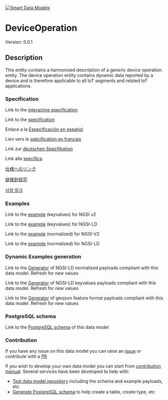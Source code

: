 [![Smart Data Models](https://smartdatamodels.org/wp-content/uploads/2022/01/SmartDataModels_logo.png "Logo")](https://smartdatamodels.org)
# DeviceOperation
Version: 0.0.1

## Description 

This entity contains a harmonised description of a generic device operation entity. The device operation entity contains dynamic data reported by a device and is therefore applicable to all IoT segments and related IoT applications.
### Specification

Link to the [interactive specification](https://swagger.lab.fiware.org/?url=https://smart-data-models.github.io/dataModel.Device/DeviceOperation/swagger.yaml)

Link to the [specification](https://github.com/smart-data-models/dataModel.Device/blob/master/DeviceOperation/doc/spec.md)

Enlace a la [Especificación en español](https://github.com/smart-data-models/dataModel.Device/blob/master/DeviceOperation/doc/spec_ES.md)

Lien vers le [spécification en français](https://github.com/smart-data-models/dataModel.Device/blob/master/DeviceOperation/doc/spec_FR.md)

Link zur [deutschen Spezifikation](https://github.com/smart-data-models/dataModel.Device/blob/master/DeviceOperation/doc/spec_DE.md)

Link alla [specifica](https://github.com/smart-data-models/dataModel.Device/blob/master/DeviceOperation/doc/spec_IT.md)

[仕様へのリンク](https://github.com/smart-data-models/dataModel.Device/blob/master/DeviceOperation/doc/spec_JA.md)

[链接到规范](https://github.com/smart-data-models/dataModel.Device/blob/master/DeviceOperation/doc/spec_ZH.md)

[사양 링크](https://github.com/smart-data-models/dataModel.Device/blob/master/DeviceOperation/doc/spec_KO.md)
### Examples

Link to the [example](https://smart-data-models.github.io/dataModel.Device/DeviceOperation/examples/example.json) (keyvalues) for NGSI v2

Link to the [example](https://smart-data-models.github.io/dataModel.Device/DeviceOperation/examples/example.jsonld) (keyvalues) for NGSI-LD

Link to the [example](https://smart-data-models.github.io/dataModel.Device/DeviceOperation/examples/example-normalized.json) (normalized) for NGSI-V2

Link to the [example](https://smart-data-models.github.io/dataModel.Device/DeviceOperation/examples/example-normalized.jsonld) (normalized) for NGSI-LD
### Dynamic Examples generation

Link to the [Generator](https://smartdatamodels.org/extra/ngsi-ld_generator.php?schemaUrl=https://raw.githubusercontent.com/smart-data-models/dataModel.Device/master/DeviceOperation/schema.json&email=info@smartdatamodels.org) of NGSI-LD normalized payloads compliant with this data model. Refresh for new values

Link to the [Generator](https://smartdatamodels.org/extra/ngsi-ld_generator_keyvalues.php?schemaUrl=https://raw.githubusercontent.com/smart-data-models/dataModel.Device/master/DeviceOperation/schema.json&email=info@smartdatamodels.org) of NGSI-LD keyvalues payloads compliant with this data model. Refresh for new values

Link to the [Generator](https://smartdatamodels.org/extra/geojson_features_generator.php?schemaUrl=https://raw.githubusercontent.com/smart-data-models/dataModel.Device/master/DeviceOperation/schema.json&email=info@smartdatamodels.org) of geojson feature format payloads compliant with this data model. Refresh for new values
### PostgreSQL schema

Link to the [PostgreSQL schema](https://github.com/smart-data-models/dataModel.Device/blob/master/DeviceOperation/schema.sql) of this data model
### Contribution

 If you have any issue on this data model you can raise an [issue](https://github.com/smart-data-models/dataModel.Device/issues)  or contribute with a [PR](https://github.com/smart-data-models/dataModel.Device/pulls)

 If you wish to develop your own data model you can start from [contribution manual](https://bit.ly/contribution_manual). Several services have been developed to help with: 
 - [Test data model repository](https://smartdatamodels.org/index.php/data-models-contribution-api/) including the schema and example payloads, etc
 - [Generate PostgreSQL schema](https://smartdatamodels.org/index.php/sql-service/) to help create a table, create type, etc